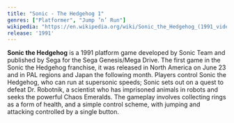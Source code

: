 ```yaml
---
title: "Sonic - The Hedgehog 1"
genres: ["Platformer", "Jump ’n’ Run"]
wikipedia: "https://en.wikipedia.org/wiki/Sonic_the_Hedgehog_(1991_video_game)"
release: '1991'
---
```

**Sonic the Hedgehog** is a 1991 platform game developed by Sonic Team and published by Sega for the Sega Genesis/Mega Drive. The first game in the Sonic the Hedgehog franchise, it was released in North America on June 23 and in PAL regions and Japan the following month. Players control Sonic the Hedgehog, who can run at supersonic speeds; Sonic sets out on a quest to defeat Dr. Robotnik, a scientist who has imprisoned animals in robots and seeks the powerful Chaos Emeralds. The gameplay involves collecting rings as a form of health, and a simple control scheme, with jumping and attacking controlled by a single button. 